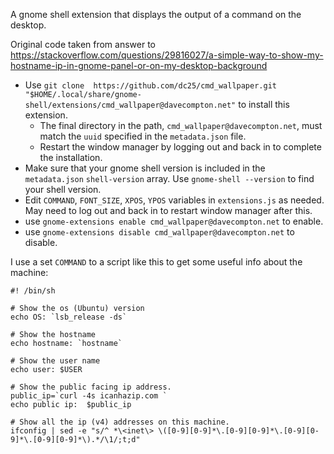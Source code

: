 A gnome shell extension that displays the output of a command on the desktop.

Original code taken from answer to https://stackoverflow.com/questions/29816027/a-simple-way-to-show-my-hostname-ip-in-gnome-panel-or-on-my-desktop-background

* Use `git clone  https://github.com/dc25/cmd_wallpaper.git "$HOME/.local/share/gnome-shell/extensions/cmd_wallpaper@davecompton.net"` to install this extension. 
    * The final directory in the path, `cmd_wallpaper@davecompton.net`, must match the `uuid` specified in the `metadata.json` file.
    * Restart the window manager by logging out and back in to complete the installation.
* Make sure that your gnome shell version is included in the `metadata.json` `shell-version` array.   Use `gnome-shell --version` to find your shell version.
* Edit `COMMAND`, `FONT_SIZE`, `XPOS`, `YPOS` variables in `extensions.js` as needed.  May need to log out and back in to restart window manager after this.
* use `gnome-extensions enable cmd_wallpaper@davecompton.net` to enable.
* use `gnome-extensions disable cmd_wallpaper@davecompton.net` to disable.

I use a set `COMMAND` to a script like this to get some useful info about the machine:
```
#! /bin/sh

# Show the os (Ubuntu) version
echo OS: `lsb_release -ds`

# Show the hostname
echo hostname: `hostname`

# Show the user name 
echo user: $USER

# Show the public facing ip address.
public_ip=`curl -4s icanhazip.com `
echo public ip:  $public_ip

# Show all the ip (v4) addresses on this machine.
ifconfig | sed -e "s/^ *\<inet\> \([0-9][0-9]*\.[0-9][0-9]*\.[0-9][0-9]*\.[0-9][0-9]*\).*/\1/;t;d"
```

